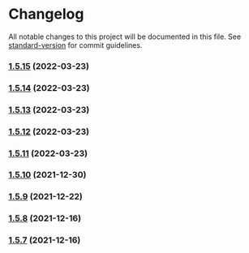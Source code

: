 # Changelog

All notable changes to this project will be documented in this file. See [standard-version](https://github.com/conventional-changelog/standard-version) for commit guidelines.

### [1.5.15](https://github.com/marcelrsoub/react-pic-gallery/compare/v1.5.14...v1.5.15) (2022-03-23)

### [1.5.14](https://github.com/marcelrsoub/react-pic-gallery/compare/v1.5.13...v1.5.14) (2022-03-23)

### [1.5.13](https://github.com/marcelrsoub/react-pic-gallery/compare/v1.5.12...v1.5.13) (2022-03-23)

### [1.5.12](https://github.com/marcelrsoub/react-pic-gallery/compare/v1.5.11...v1.5.12) (2022-03-23)

### [1.5.11](https://github.com/marcelrsoub/react-pic-gallery/compare/v1.5.10...v1.5.11) (2022-03-23)

### [1.5.10](https://github.com/marcelrsoub/react-pic-gallery/compare/v1.5.9...v1.5.10) (2021-12-30)

### [1.5.9](https://github.com/marcelrsoub/react-pic-gallery/compare/v1.5.8...v1.5.9) (2021-12-22)

### [1.5.8](https://github.com/marcelrsoub/react-pic-gallery/compare/v1.5.7...v1.5.8) (2021-12-16)

### [1.5.7](https://github.com/marcelrsoub/react-pic-gallery/compare/v1.3.9...v1.5.7) (2021-12-16)
